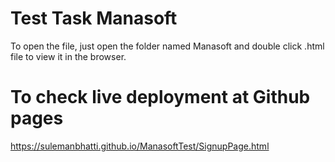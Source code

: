 # Test Task Manasoft

To open the file, just open the folder named Manasoft and double click .html file to view it in the browser.

# To check live deployment at Github pages
https://sulemanbhatti.github.io/ManasoftTest/SignupPage.html
